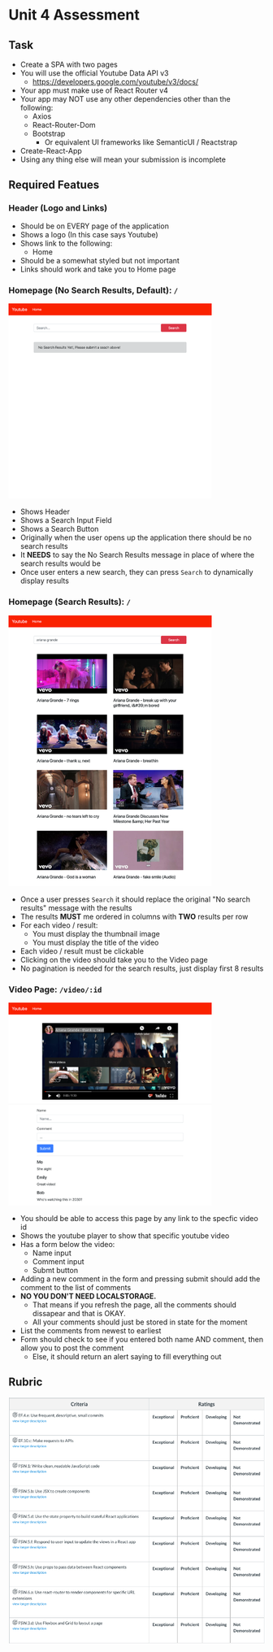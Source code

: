 # Unit 4 Assessment

## Task

- Create a SPA with two pages
- You will use the official Youtube Data API v3
  - https://developers.google.com/youtube/v3/docs/
- Your app must make use of React Router v4
- Your app may NOT use any other dependencies other than the following:
  - Axios
  - React-Router-Dom
  - Bootstrap
    - Or equivalent UI frameworks like SemanticUI / Reactstrap
- Create-React-App
- Using any thing else will mean your submission is incomplete

## Required Featues

### Header (Logo and Links)

- Should be on EVERY page of the application
- Shows a logo (In this case says Youtube)
- Shows link to the following:
  - Home
- Should be a somewhat styled but not important
- Links should work and take you to Home page

### Homepage (No Search Results, Default): `/`

<img src='assets/home-1.png' width='400'>

- Shows Header
- Shows a Search Input Field
- Shows a Search Button
- Originally when the user opens up the application there should be no search results
- It **NEEDS** to say the No Search Results message in place of where the search results would be
- Once user enters a new search, they can press `Search` to dynamically display results

### Homepage (Search Results): `/`

<img src='assets/home-2.png' width='400'>

- Once a user presses `Search` it should replace the original "No search results" message with the results
- The results **MUST** me ordered in columns with **TWO** results per row
- For each video / result:
  - You must display the thumbnail image
  - You must display the title of the video
- Each video / result must be clickable
- Clicking on the video should take you to the Video page
- No pagination is needed for the search results, just display first 8 results

### Video Page: `/video/:id`

<img src='assets/video.png' width='400'>

- You should be able to access this page by any link to the specfic video id
- Shows the youtube player to show that specific youtube video
- Has a form below the video:
  - Name input
  - Comment input
  - Submt button
- Adding a new comment in the form and pressing submit should add the comment to the list of comments
- **NO YOU DON'T NEED LOCALSTORAGE.**
  - That means if you refresh the page, all the comments should dissapear and that is OKAY.
  - All your comments should just be stored in state for the moment
- List the comments from newest to earliest
- Form should check to see if you entered both name AND comment, then allow you to post the comment
  - Else, it should return an alert saying to fill everything out

## Rubric

![unit4AssessmentRubric](./assets/unit4AssessmentRubric.png)
